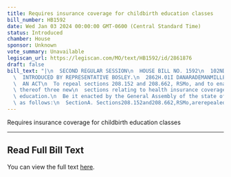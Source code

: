 ```yaml
---
title: Requires insurance coverage for childbirth education classes
bill_number: HB1592
date: Wed Jan 03 2024 00:00:00 GMT-0600 (Central Standard Time)
status: Introduced
chamber: House
sponsor: Unknown
vote_summary: Unavailable
legiscan_url: https://legiscan.com/MO/text/HB1592/id/2861876
draft: false
bill_text: "|\n  SECOND REGULAR SESSION\n  HOUSE BILL NO. 1592\n  102ND GENERAL ASSEMBLY\n\
  \  INTRODUCED BY REPRESENTATIVE BOSLEY.\n  2862H.01I DANARADEMANMILLER,ChiefClerk\n\
  \  AN ACT\n  To repeal sections 208.152 and 208.662, RSMo, and to enact in lieu\
  \ thereof three new\n  sections relating to health insurance coverage for childbirth\
  \ education.\n  Be it enacted by the General Assembly of the state of Missouri,\
  \ as follows:\n  SectionA. Sections208.152and208.662,RSMo,arerepealedandthreenewsections"
---
```

Requires insurance coverage for childbirth education classes

---

## Read Full Bill Text

You can view the full text [here](https://legiscan.com/MO/text/HB1592/id/2861876).

